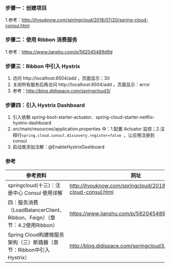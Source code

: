 ### 步骤一：创建项目
1.参考：http://ityouknow.com/springcloud/2018/07/20/spring-cloud-consul.html

### 步骤二：使用 Ribbon 消费服务
1.参考：https://www.jianshu.com/p/562045489d9d

### 步骤三：Ribbon 中引入 Hystrix
1. 访问 http://localhost:8504/add ，页面显示：30
2. 关闭所有服务后再访问 http://localhost:8504/add ，页面显示：error
3. 参考：http://blog.didispace.com/springcloud3/

### 步骤四：引入 Hystrix Dashboard
1. 引入依赖 spring-boot-starter-actuator、spring-cloud-starter-netflix-hystrix-dashboard
2. src/main/resources/application.properties 中：1.配置 Actuator 监控；2.注释行`spring.cloud.consul.discovery.register=false
`，让应用注册到 consul
3. 启动类添加注解：@EnableHystrixDashboard

### 参考
参考资料 | 网址
--- | ---
springcloud(十三)：注册中心 Consul 使用详解 | http://ityouknow.com/springcloud/2018/07/20/spring-cloud-consul.html
四：服务消费（LoadBalancerClient、Ribbon、Feign）（章节：4.2使用Ribbon）| https://www.jianshu.com/p/562045489d9d
Spring Cloud构建微服务架构（三）断路器（章节：Ribbon中引入Hystrix） | http://blog.didispace.com/springcloud3/